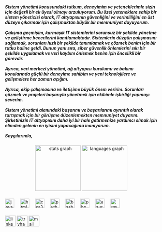 <h5 align="left">Sistem yönetimi konusundaki tutkum, deneyimim ve yeteneklerimle sizin için değerli bir ek üyesi olmayı arzuluyorum. Bu özel yeteneklere sahip bir sistem yöneticisi olarak, IT altyapısının güvenliğini ve verimliliğini en üst düzeye çıkarmak için çalışmaktan büyük bir memnuniyet duyuyorum.<br><br>Çalışma geçmişim, karmaşık IT sistemlerini sorunsuz bir şekilde yönetme ve geliştirme becerilerini kanıtlamaktadır. Sistemlerin düzgün çalışmasını sağlamak, sorunları hızlı bir şekilde tanımlamak ve çözmek benim için bir tutku haline geldi. Bunun yanı sıra, siber güvenlik önlemlerini sıkı bir şekilde uygulamak ve veri kaybını önlemek benim için öncelikli bir görevdir.<br><br>Ayrıca, veri merkezi yönetimi, ağ altyapısı kurulumu ve bakımı konularında güçlü bir deneyime sahibim ve yeni teknolojilere ve gelişmelere her zaman açığım.<br><br>Ayrıca, ekip çalışmasına ve iletişime büyük önem veririm. Sorunları çözmek ve projeleri başarıyla yönetmek için ekibimle işbirliği yapmayı severim.<br><br>Sistem yönetimi alanındaki başarımı ve başarılarımı ayrıntılı olarak tartışmak için bir görüşme düzenlemekten memnuniyet duyarım. Şirketinizin IT altyapısını daha iyi bir hale getirmenize yardımcı olmak için elimden gelenin en iyisini yapacağıma inanıyorum.<br><br>Saygılarımla,</h2>

###

<div align="center">
  <img src="https://github-readme-stats.vercel.app/api?username=imYigit&hide_title=false&hide_rank=false&show_icons=true&include_all_commits=true&count_private=true&disable_animations=false&theme=dracula&locale=en&hide_border=false" height="150" alt="stats graph"  />
  <img src="https://github-readme-stats.vercel.app/api/top-langs?username=imYigit&locale=en&hide_title=false&layout=compact&card_width=320&langs_count=5&theme=dracula&hide_border=false" height="150" alt="languages graph"  />
</div>

###

<div align="left">
  <img src="https://cdn.jsdelivr.net/gh/devicons/devicon/icons/javascript/javascript-original.svg" height="30" alt="javascript logo"  />
  <img width="12" />
  <img src="https://cdn.jsdelivr.net/gh/devicons/devicon/icons/html5/html5-original.svg" height="30" alt="html5 logo"  />
  <img width="12" />
  <img src="https://cdn.jsdelivr.net/gh/devicons/devicon/icons/css3/css3-original.svg" height="30" alt="css3 logo"  />
  <img width="12" />
  <img src="https://cdn.jsdelivr.net/gh/devicons/devicon/icons/python/python-original.svg" height="30" alt="python logo"  />
  <img width="12" />
  <img src="https://cdn.jsdelivr.net/gh/devicons/devicon/icons/bash/bash-original.svg" height="30" alt="bash logo"  />
  <img width="12" />
  <img src="https://cdn.jsdelivr.net/gh/devicons/devicon/icons/php/php-original.svg" height="30" alt="php logo"  />
  <img width="12" />
  <img src="https://cdn.jsdelivr.net/gh/devicons/devicon/icons/azure/azure-original.svg" height="30" alt="azure logo"  />
  <img width="12" />
  <img src="https://cdn.jsdelivr.net/gh/devicons/devicon/icons/mysql/mysql-original.svg" height="30" alt="mysql logo"  />
</div>

###

<div align="left">
  <a href="https://www.linkedin.com/in/emiryigit/">
  </a>
  <img src="https://img.shields.io/static/v1?message=LinkedIn&logo=linkedin&label=&color=0077B5&logoColor=white&labelColor=&style=for-the-badge" height="35" alt="linkedin"  />
  <a href="https://tryhackme.com/p/yigitbne2">
  <img src="https://img.shields.io/static/v1?message=TryHackMe&logo=tryhackme&label=&color=88cc14&logoColor=white&labelColor=&style=for-the-badge" height="35" alt="tryhackme"  />
  </a>
<a href="mailto:emir.YT@yahoo.com">
  <img src="https://img.shields.io/static/v1?message=Outlook&logo=microsoft-outlook&label=&color=0078D4&logoColor=white&labelColor=&style=for-the-badge" height="35" alt="mail" />
</a>


</div>
